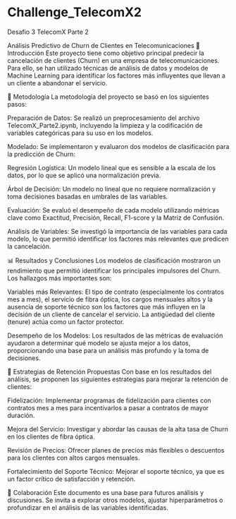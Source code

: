 # Challenge_TelecomX2
Desafio 3 TelecomX Parte 2

Análisis Predictivo de Churn de Clientes en Telecomunicaciones
📌 Introducción
Este proyecto tiene como objetivo principal predecir la cancelación de clientes (Churn) en una empresa de telecomunicaciones. Para ello, se han utilizado técnicas de análisis de datos y modelos de Machine Learning para identificar los factores más influyentes que llevan a un cliente a abandonar el servicio.

💾 Metodología
La metodología del proyecto se basó en los siguientes pasos:

Preparación de Datos: Se realizó un preprocesamiento del archivo TelecomX_Parte2.ipynb, incluyendo la limpieza y la codificación de variables categóricas para su uso en los modelos.

Modelado: Se implementaron y evaluaron dos modelos de clasificación para la predicción de Churn:

Regresión Logística: Un modelo lineal que es sensible a la escala de los datos, por lo que se aplicó una normalización previa.

Árbol de Decisión: Un modelo no lineal que no requiere normalización y toma decisiones basadas en umbrales de las variables.

Evaluación: Se evaluó el desempeño de cada modelo utilizando métricas clave como Exactitud, Precisión, Recall, F1-score y la Matriz de Confusión.

Análisis de Variables: Se investigó la importancia de las variables para cada modelo, lo que permitió identificar los factores más relevantes que predicen la cancelación.

📊 Resultados y Conclusiones
Los modelos de clasificación mostraron un rendimiento que permitió identificar los principales impulsores del Churn. Los hallazgos más importantes son:

Variables más Relevantes: El tipo de contrato (especialmente los contratos mes a mes), el servicio de fibra óptica, los cargos mensuales altos y la ausencia de soporte técnico son los factores que más influyen en la decisión de un cliente de cancelar el servicio. La antigüedad del cliente (tenure) actúa como un factor protector.

Desempeño de los Modelos: Los resultados de las métricas de evaluación ayudaron a determinar qué modelo se ajusta mejor a los datos, proporcionando una base para un análisis más profundo y la toma de decisiones.

🚀 Estrategias de Retención Propuestas
Con base en los resultados del análisis, se proponen las siguientes estrategias para mejorar la retención de clientes:

Fidelización: Implementar programas de fidelización para clientes con contratos mes a mes para incentivarlos a pasar a contratos de mayor duración.

Mejora del Servicio: Investigar y abordar las causas de la alta tasa de Churn en los clientes de fibra óptica.

Revisión de Precios: Ofrecer planes de precios más flexibles o descuentos para los clientes con altos cargos mensuales.

Fortalecimiento del Soporte Técnico: Mejorar el soporte técnico, ya que es un factor crítico de satisfacción y retención.

🤝 Colaboración
Este documento es una base para futuros análisis y discusiones. Se invita a explorar otros modelos, ajustar hiperparámetros o profundizar en el análisis de las variables identificadas.
